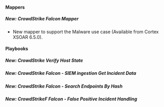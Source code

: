#### Mappers
##### New: CrowdStrike Falcon Mapper
- New mapper to support the Malware use case (Available from Cortex XSOAR 6.5.0).

#### Playbooks
##### New: CrowdStrike Verify Host State
##### New: CrowdStrike Falcon - SIEM ingestion Get Incident Data
##### New: CrowdStrike Falcon - Search Endpoints By Hash
##### New: CrowdStrikeF Falcon - False Positive Incident Handling



